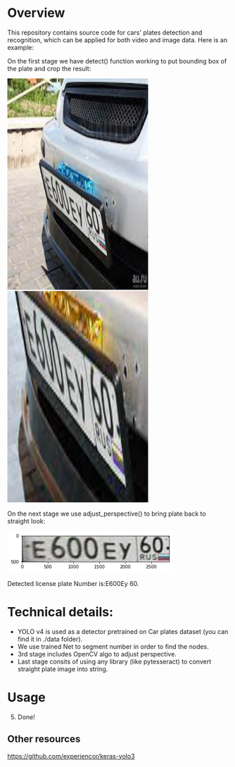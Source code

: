 # Overview

This repository contains source code for cars' plates detection and recognition, which can be applied for both video and image data.
Here is an example:


On the first stage we have detect() function working to put bounding box of the plate and crop the result:

<img src='images/9.jpeg' width=320 height=480>  <img src='images/crop_11.png' width=320 height=480>

On the next stage we use adjust_perspective() to bring plate back to straight look:

<img src='images/adjusted.png' width=375 height=94>

Detected license plate Number is:E600Ey 60.

# Technical details:

* YOLO v4 is used as a detector pretrained on Car plates dataset (you can find it in ./data folder).
* We use trained Net to segment number in order to find the nodes.
* 3rd stage includes OpenCV algo to adjust perspective. 
* Last stage consits of using any library (like pytesseract) to convert straight plate image into string.




# Usage


5. Done!

## Other resources
https://github.com/experiencor/keras-yolo3
